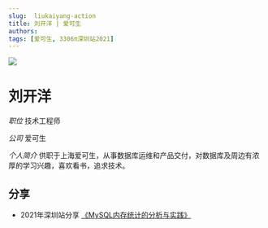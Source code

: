 ```yaml
---
slug:  liukaiyang-action
title: 刘开洋 | 爱可生
authors:
tags: [爱可生, 3306π深圳站2021]
---
```

![](https://3306pai-1255499614.cos.ap-guangzhou.myqcloud.com/sz2021/%E5%88%98%E5%BC%80%E6%B4%8B.jpg)

# 刘开洋

*职位*  技术工程师

*公司* 爱可生

*个人简介* 供职于上海爱可生，从事数据库运维和产品交付，对数据库及周边有浓厚的学习兴趣，喜欢看书，追求技术。

## 分享

*  2021年深圳站分享 [《MySQL内存统计的分析与实践》](http://hdxu.cn/FWy1R)
